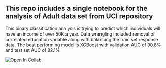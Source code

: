## This repo includes a single notebook for the analysis of Adult data set from UCI repository 
This binary classification analysis is trying to predict which individuals will have an income of over 50K a year.
Data wrangling included removal of correlated education variable along with balancing the train set response data.
The best performing model is XGBoost with validation AUC of 90.8% and test set AUC of 82.1%

[![Open In Collab](https://colab.research.google.com/assets/colab-badge.svg)](https://github.com/naamabendor/home_exercise_adult_class/blob/main/vimeo_adult_class.ipynb)
